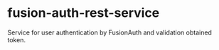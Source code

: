 # fusion-auth-rest-service
Service for user authentication by FusionAuth and validation obtained token.
